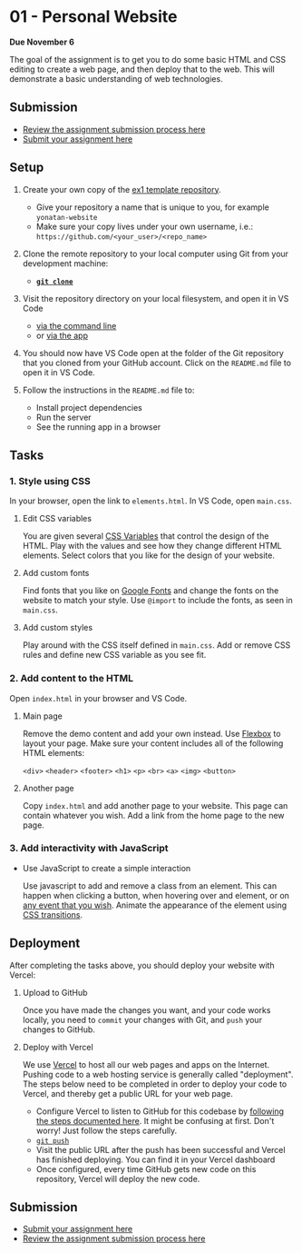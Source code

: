# 01 - Personal Website

**Due November 6**

The goal of the assignment is to get you to do some basic HTML and CSS editing
to create a web page, and then deploy that to the web. This will demonstrate a
basic understanding of web technologies.

## Submission

- [Review the assignment submission process here](https://github.com/product-jam-2025/course#assignments)
- [Submit your assignment here](https://github.com/product-jam-2025/course/issues/1)

## Setup

1. Create your own copy of the
   [ex1 template repository](https://github.com/product-jam-2025/ex1-template).

   - Give your repository a name that is unique to you, for example
     `yonatan-website`
   - Make sure your copy lives under your own username, i.e.:
     `https://github.com/<your_user>/<repo_name>`

2. Clone the remote repository to your local computer using Git from your
   development machine:
   - **[`git clone`](https://docs.github.com/en/repositories/creating-and-managing-repositories/cloning-a-repository)**
3. Visit the repository directory on your local filesystem, and open it in VS
   Code
   - [via the command line](https://code.visualstudio.com/docs/editor/command-line#_launching-from-command-line)
   - or [via the app](https://code.visualstudio.com/docs/introvideos/basics)
4. You should now have VS Code open at the folder of the Git repository that you
   cloned from your GitHub account. Click on the `README.md` file to open it in
   VS Code.
5. Follow the instructions in the `README.md` file to:
   - Install project dependencies
   - Run the server
   - See the running app in a browser

## Tasks

### 1. Style using CSS

In your browser, open the link to `elements.html`. In VS Code, open `main.css`.

1. Edit CSS variables

   You are given several
   [CSS Variables](https://developer.mozilla.org/en-US/docs/Web/CSS/Using_CSS_custom_properties)
   that control the design of the HTML. Play with the values and see how they
   change different HTML elements. Select colors that you like for the design of
   your website.

2. Add custom fonts

   Find fonts that you like on [Google Fonts](https://fonts.google.com/) and
   change the fonts on the website to match your style. Use `@import` to include
   the fonts, as seen in `main.css`.

3. Add custom styles

   Play around with the CSS itself defined in `main.css`. Add or remove CSS
   rules and define new CSS variable as you see fit.

### 2. Add content to the HTML

Open `index.html` in your browser and VS Code.

1. Main page

   Remove the demo content and add your own instead. Use
   [Flexbox](https://developer.mozilla.org/en-US/docs/Learn/CSS/CSS_layout/Flexbox)
   to layout your page. Make sure your content includes all of the following
   HTML elements:

   `<div>` `<header>` `<footer>` `<h1>` `<p>` `<br>` `<a>` `<img>` `<button>`

2. Another page

   Copy `index.html` and add another page to your website. This page can contain
   whatever you wish. Add a link from the home page to the new page.

### 3. Add interactivity with JavaScript

- Use JavaScript to create a simple interaction

  Use javascript to add and remove a class from an element. This can happen when
  clicking a button, when hovering over and element, or on
  [any event that you wish](https://developer.mozilla.org/en-US/docs/Web/API/EventTarget/addEventListener).
  Animate the appearance of the element using
  [CSS transitions](https://developer.mozilla.org/en-US/docs/Web/CSS/CSS_transitions/Using_CSS_transitions).

## Deployment

After completing the tasks above, you should deploy your website with Vercel:

1. Upload to GitHub

   Once you have made the changes you want, and your code works locally, you
   need to `commit` your changes with Git, and `push` your changes to GitHub.

2. Deploy with Vercel

   We use [Vercel](https://vercel.com) to host all our web pages and apps on the
   Internet. Pushing code to a web hosting service is generally called
   "deployment". The steps below need to be completed in order to deploy your
   code to Vercel, and thereby get a public URL for your web page.

   - Configure Vercel to listen to GitHub for this codebase by
     [following the steps documented here](https://vercel.com/docs/concepts/git#deploying-a-git-repository).
     It might be confusing at first. Don't worry! Just follow the steps
     carefully.
   - [`git push`](https://docs.github.com/en/get-started/using-git/pushing-commits-to-a-remote-repository)
   - Visit the public URL after the push has been successful and Vercel has
     finished deploying. You can find it in your Vercel dashboard
   - Once configured, every time GitHub gets new code on this repository, Vercel
     will deploy the new code.

## Submission

- [Submit your assignment here](https://github.com/product-jam-2025/course/issues/2)
- [Review the assignment submission process here](https://github.com/product-jam-2025/course#assignments)
